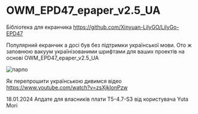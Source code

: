 # OWM_EPD47_epaper_v2.5_UA
Бібліотека для екранчика https://github.com/Xinyuan-LilyGO/LilyGo-EPD47

Популярний екранчик а досі був без підтримки української мови.
Ото ж заповнюю вакуум українізованими шрифтами для ваших проектів на основі  OWM_EPD47_epaper_v2.5_UA

![парпо](https://github.com/lyovav/OWM_EPD47_epaper_v2.5_UA/assets/3407229/5a46686a-8755-4da4-bcc8-3f5a8b47e6cc)

Як перепрошити українською дивимся відео https://www.youtube.com/watch?v=zsXjkIonPzw

18.01.2024
Апдате для власників плати  T5-4.7-S3 від користувача Yuta Mori

